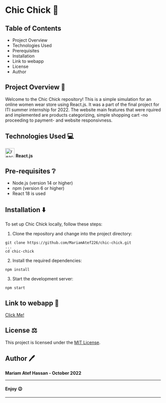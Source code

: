 # Chic Chick 👚

## Table of Contents

- Project Overview
- Technologies Used
- Prerequisites
- Installation
- Link to webapp 
- License
- Author


## Project Overview :page_facing_up:

Welcome to the Chic Chick repository! This is a simple simulation for an online women wear store using React.js. It was a part of the final project for ITI summer internship for 2022. The website main features that were rquired and implemented are products categorizing, simple shopping cart -no proceeding to payment- and website responsivness. 


## Technologies Used  💻

<img src="https://upload.wikimedia.org/wikipedia/commons/thumb/a/a7/React-icon.svg/2300px-React-icon.svg.png" alt="react" width="30" height="30"> __React.js__


## Pre-requisites :grey_question:
- Node.js (version 14 or higher)
- npm (version 6 or higher)
- React 18 is used


## Installation ⬇️

To set up Chic Chick locally, follow these steps:

1. Clone the repository and change into the project directory:

```
git clone https://github.com/MariamAtef226/chic-chick.git
...
cd chic-chick
```

2. Install the required dependencies:

```
npm install
```

3. Start the development server:

```
npm start
```

## Link to webapp 🔗

<a href="https://mariamatef226.github.io/chic-chick/"> Click Me! </a>

## License ⚖️

This project is licensed under the [MIT License](LICENSE).

## Author 🖊️

**Mariam Atef Hassan  - October 2022**

<hr>

#### Enjoy :wink:





---
